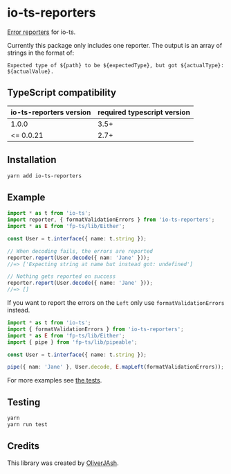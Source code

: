 # io-ts-reporters

[Error reporters](https://github.com/gcanti/io-ts#error-reporters) for io-ts.

Currently this package only includes one reporter. The output is an array of strings in the format of:

`Expected type of ${path} to be ${expectedType}, but got ${actualType}: ${actualValue}.`

## TypeScript compatibility

| io-ts-reporters version | required typescript version |
| ----------------------- | --------------------------- |
| 1.0.0                   | 3.5+                        |
| <= 0.0.21               | 2.7+                        |

## Installation

```bash
yarn add io-ts-reporters
```

## Example

```ts
import * as t from 'io-ts';
import reporter, { formatValidationErrors } from 'io-ts-reporters';
import * as E from 'fp-ts/lib/Either';

const User = t.interface({ name: t.string });

// When decoding fails, the errors are reported
reporter.report(User.decode({ nam: 'Jane' }));
//=> ['Expecting string at name but instead got: undefined']

// Nothing gets reported on success
reporter.report(User.decode({ name: 'Jane' }));
//=> []
```

If you want to report the errors on the `Left` only use `formatValidationErrors` instead.

```ts
import * as t from 'io-ts';
import { formatValidationErrors } from 'io-ts-reporters';
import * as E from 'fp-ts/lib/Either';
import { pipe } from 'fp-ts/lib/pipeable';

const User = t.interface({ name: t.string });

pipe({ nam: 'Jane' }, User.decode, E.mapLeft(formatValidationErrors));
```

For more examples see [the tests](./tests/index.test.ts).

## Testing

```bash
yarn
yarn run test
```

[io-ts]: https://github.com/gcanti/io-ts#error-reporters

## Credits

This library was created by [OliverJAsh](https://github.com/OliverJAsh).
